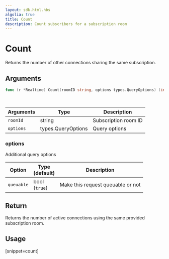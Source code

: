 ```yaml
---
layout: sdk.html.hbs
algolia: true
title: Count
description: Count subscribers for a subscription room
---
```


# Count

Returns the number of other connections sharing the same subscription.

## Arguments

```go
func (r *Realtime) Count(roomID string, options types.QueryOptions) (int, error)
```

<br/>

| Arguments    | Type    | Description |
|--------------|---------|-------------|
| `roomId` | string| Subscription room ID  |
| `options` | types.QueryOptions | Query options |

### options

Additional query options

| Option     | Type<br/>(default)    | Description                       |
| ---------- | ------- | --------------------------------- |
| `queuable` | bool<br/>(`true`) | Make this request queuable or not |

## Return

Returns the number of active connections using the same provided subscription room.

## Usage

[snippet=count]
